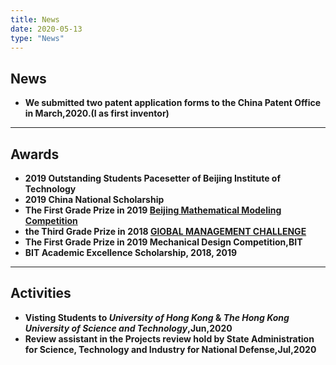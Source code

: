```yaml
---
title: News
date: 2020-05-13
type: "News"
---
```




## News

+ **We submitted two patent application forms to the China Patent Office in March,2020.(I as first inventor)**

----
## Awards
+ **2019 Outstanding Students Pacesetter of Beijing Institute of Technology**
+ **2019 China National Scholarship**
+ **The First Grade Prize in 2019 [Beijing Mathematical Modeling Competition](http://list.wiki/China_Undergraduate_Mathematical_Contest_in_Modeling)**
+ **the Third Grade Prize in 2018 [GlOBAL MANAGEMENT CHALLENGE](http://globalmanagementchallenge.pt/worldgmc/)**
+ **The First Grade Prize in 2019 Mechanical Design Competition,BIT**
+ **BIT Academic Excellence Scholarship, 2018, 2019**

----

## Activities
+ **Visting Students to _University of Hong Kong_ & _The Hong Kong University of Science and Technology_,Jun,2020**
+ **Review assistant in the Projects review hold by State Administration for Science, Technology and Industry for National Defense,Jul,2020**

